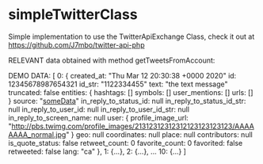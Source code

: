 # simpleTwitterClass
Simple implementation to use the TwitterApiExchange Class, check it out at https://github.com/J7mbo/twitter-api-php

RELEVANT data obtained with method getTweetsFromAccount:

DEMO DATA:
[
0: {
	created_at: "Thu Mar 12 20:30:38 +0000 2020"
	id: 12345678987654321
	id_str: "1122334455"
	text: "the text message"
	truncated: false
	entities: {
		hashtags: []
		symbols: []
		user_mentions: []
		urls: []
	}
	source: "<a href="http://www.page.com" rel="nofollow">someData</a>"
	in_reply_to_status_id: null
	in_reply_to_status_id_str: null
	in_reply_to_user_id: null
	in_reply_to_user_id_str: null
	in_reply_to_screen_name: null
	user: {
		profile_image_url: "http://pbs.twimg.com/profile_images/21312312312312123123123123/AAAAAAAA_normal.jpg"
	}
	geo: null
	coordinates: null
	place: null
	contributors: null
	is_quote_status: false
	retweet_count: 0
	favorite_count: 0
	favorited: false
	retweeted: false
	lang: "ca"
},
1: {...},
2: {...},
...
10: {...}
]
